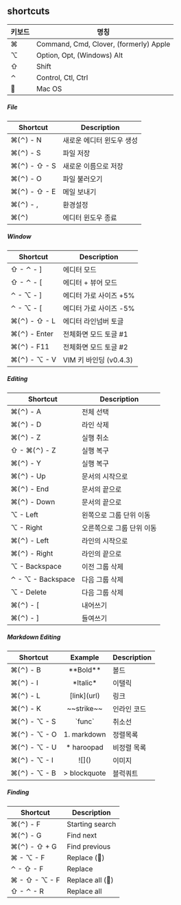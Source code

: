 ## shortcuts

키보드     | 명칭
---------|----------------------------------------
&#8984;  | Command, Cmd, Clover, (formerly) Apple
&#8997;  | Option, Opt, (Windows) Alt
&#8679;  | Shift
&#8963;  | Control, Ctl, Ctrl
&#63743; | Mac OS

##### File

Shortcut                       | Description
-------------------------------|-------------------
&#8984;(&#8963;) - N           | 새로운 에디터 윈도우 생성
&#8984;(&#8963;) - S           | 파일 저장
&#8984;(&#8963;) - &#8679; - S | 새로운 이름으로 저장
&#8984;(&#8963;) - O           | 파일 불러오기
&#8984;(&#8963;) - &#8679; - E | 메일 보내기
&#8984;(&#8963;) - ,           | 환경설정
&#8984;(&#8963;)               | 에디터 윈도우 종료

##### Window
Shortcut                       | Description
-------------------------------|-------------------
&#8679; - &#8963; - ]          | 에디터 모드
&#8679; - &#8963; - [          | 에디터 + 뷰어 모드
&#8963; - &#8997; - ]          | 에디터 가로 사이즈 +5%
&#8963; - &#8997; - [          | 에디터 가로 사이즈 -5%
&#8984;(&#8963;) - &#8679; - L | 에디터 라인넘버 토글
&#8984;(&#8963;) - Enter       | 전체화면 모드 토글 #1
&#8984;(&#8963;) - F11         | 전체화면 모드 토글 #2
&#8984;(&#8963;) - &#8997; - V | VIM 키 바인딩 (v0.4.3)

##### Editing
 Shortcut                      | Description
-------------------------------|---------------------
&#8984;(&#8963;) - A           | 전체 선택
&#8984;(&#8963;) - D           | 라인 삭제
&#8984;(&#8963;) - Z           | 실행 취소
&#8679; - &#8984;(&#8963;) - Z | 실행 복구
&#8984;(&#8963;) - Y           | 실행 복구
&#8984;(&#8963;) - Up          | 문서의 시작으로
&#8984;(&#8963;) - End         | 문서의 끝으로
&#8984;(&#8963;) - Down        | 문서의 끝으로
&#8997; - Left                 | 왼쪽으로 그룹 단위 이동
&#8997; - Right                | 오른쪽으로 그룹 단위 이동
&#8984;(&#8963;) - Left        | 라인의 시작으로
&#8984;(&#8963;) - Right       | 라인의 끝으로
&#8997; - Backspace            | 이전 그룹 삭제
&#8963; - &#8997; - Backspace  | 다음 그룹 삭제
&#8997; - Delete               | 다음 그룹 삭제
&#8984;(&#8963;) - [           | 내어쓰기
&#8984;(&#8963;) - ]           | 들여쓰기

##### Markdown Editing
Shortcut                       | Example       | Description
-------------------------------|:-------------:|-------------
&#8984;(&#8963;) - B           | \*\*Bold\*\*  | 볼드
&#8984;(&#8963;) - I           | \*Italic\*    | 이탤릭
&#8984;(&#8963;) - L           | \[link\](url) | 링크
&#8984;(&#8963;) - K           | \~\~strike~~  | 인라인 코드
&#8984;(&#8963;) - &#8997; - S | \`func`       | 취소선
&#8984;(&#8963;) - &#8997; - O | 1. markdown   | 정렬목록
&#8984;(&#8963;) - &#8997; - U | * haroopad    | 비정렬 목록
&#8984;(&#8963;) - &#8997; - I | \!\[]()       | 이미지
&#8984;(&#8963;) - &#8997; - B | > blockquote  | 블럭쿼트

##### Finding
Shortcut                        | Description
--------------------------------|-------------------
&#8984;(&#8963;) - F            | Starting search
&#8984;(&#8963;) - G            | Find next
&#8984;(&#8963;) - &#8679; + G  | Find previous
&#8984; - &#8997; - F           | Replace (&#63743;)
&#8963; - &#8679; - F           | Replace
&#8984; - &#8679; - &#8997; - F | Replace all (&#63743;)
&#8679; - &#8963; - R           | Replace all